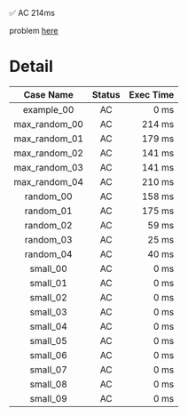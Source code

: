 ✅  AC  214ms

problem [here](https://judge.yosupo.jp/problem/point_add_range_sum)

# Detail

| Case Name | Status | Exec Time |
|:---------:|:------:|---------:|
| example_00 | AC | 0 ms |
| max_random_00 | AC | 214 ms |
| max_random_01 | AC | 179 ms |
| max_random_02 | AC | 141 ms |
| max_random_03 | AC | 141 ms |
| max_random_04 | AC | 210 ms |
| random_00 | AC | 158 ms |
| random_01 | AC | 175 ms |
| random_02 | AC | 59 ms |
| random_03 | AC | 25 ms |
| random_04 | AC | 40 ms |
| small_00 | AC | 0 ms |
| small_01 | AC | 0 ms |
| small_02 | AC | 0 ms |
| small_03 | AC | 0 ms |
| small_04 | AC | 0 ms |
| small_05 | AC | 0 ms |
| small_06 | AC | 0 ms |
| small_07 | AC | 0 ms |
| small_08 | AC | 0 ms |
| small_09 | AC | 0 ms |



